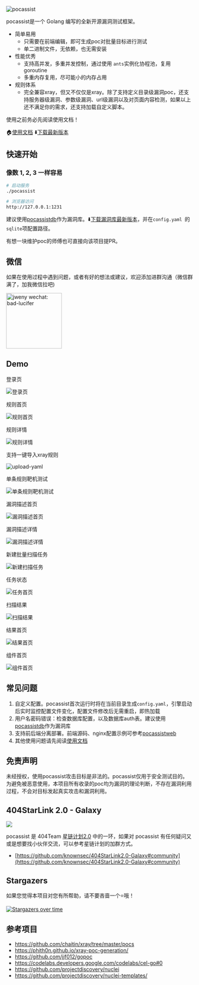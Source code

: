 ![pocassist](https://socialify.git.ci/jweny/pocassist/image?description=1&descriptionEditable=%E5%85%A8%E6%96%B0%E7%9A%84%E5%BC%80%E6%BA%90%E6%BC%8F%E6%B4%9E%E6%B5%8B%E8%AF%95%E6%A1%86%E6%9E%B6%EF%BC%8C%E5%AE%9E%E7%8E%B0poc%E5%9C%A8%E7%BA%BF%E7%BC%96%E8%BE%91%E3%80%81%E8%BF%90%E8%A1%8C%E3%80%81%E6%89%B9%E9%87%8F%E6%B5%8B%E8%AF%95&font=Inter&forks=1&issues=1&language=1&logo=https%3A%2F%2Favatars1.githubusercontent.com%2Fu%2F26767398&owner=1&pattern=Floating%20Cogs&pulls=1&stargazers=1&theme=Dark)

pocassist是一个 Golang 编写的全新开源漏洞测试框架。

- 简单易用
  - 只需要在前端编辑，即可生成poc对批量目标进行测试
  - 单二进制文件，无依赖，也无需安装
- 性能优秀
  - 支持高并发，多重并发控制，通过使用 `ants`实例化协程池，复用 goroutine
  - 多重内存复用，尽可能小的内存占用
- 规则体系
  - 完全兼容xray，但又不仅仅是xray。除了支持定义目录级漏洞poc，还支持服务器级漏洞、参数级漏洞、url级漏洞以及对页面内容检测，如果以上还不满足你的需求，还支持加载自定义脚本。

使用之前务必先阅读使用文档！

🏠[使用文档](https://pocassist.jweny.top/)	⬇️[下载最新版本](https://github.com/jweny/pocassist/releases)

## 快速开始

### 像数 1, 2, 3 一样容易

```bash
# 启动服务
./pocassist

# 浏览器访问 
http://127.0.0.1:1231
```

建议使用[pocassistdb](https://github.com/jweny/pocassistdb)作为漏洞库。⬇️[下载漏洞库最新版本](https://github.com/jweny/pocassistdb/releases/)，并在`config.yaml `的`sqlite`项配置路径。

有想一块维护poc的师傅也可直接向该项目提PR。

## 微信

如果在使用过程中遇到问题，或者有好的想法或建议，欢迎添加进群沟通（微信群满了，加我微信拉吧)

<p align="left">
   <img alt="jweny wechat: bad-lucifer" src="docs/pic/wechat.jpeg" width="150"/>
</p>

## Demo

登录页

![登录页](docs/pic/登录页.jpg)

规则首页

![规则首页](docs/pic/规则首页.jpg)

规则详情

![规则详情](docs/pic/规则详情.jpg)

支持一键导入xray规则

![upload-yaml](docs/pic/yaml.gif)

单条规则靶机测试

![单条规则靶机测试](docs/pic/单条规则靶机测试.png)

漏洞描述首页

![漏洞描述首页](docs/pic/漏洞描述首页.jpg)

漏洞描述详情

![漏洞描述详情](docs/pic/漏洞描述详情.png)

新建批量扫描任务

![新建扫描任务](docs/pic/新建扫描任务.png)

任务状态

![任务首页](docs/pic/任务首页.png)

扫描结果

![扫描结果](docs/pic/扫描结果.jpg)

结果首页

![结果首页](docs/pic/结果首页.jpg)

组件首页

![组件首页](docs/pic/组件首页.jpg)

## 常见问题

1. 自定义配置。pocassist首次运行时将在当前目录生成`config.yaml`，引擎启动后实时监控配置文件变化，配置文件修改后无需重启，即热加载
2. 用户名密码错误：检查数据库配置，以及数据库auth表。建议使用[pocassistdb](https://github.com/jweny/pocassistdb)作为漏洞库
5. 支持前后端分离部署。前端源码、nginx配置示例可参考[pocassistweb](https://github.com/jweny/pocassistweb)
4. 其他使用问题请先阅读[使用文档](https://pocassist.jweny.top/)


## 免责声明

未经授权，使用pocassist攻击目标是非法的。pocassist仅用于安全测试目的。为避免被恶意使用，本项目所有收录的poc均为漏洞的理论判断，不存在漏洞利用过程，不会对目标发起真实攻击和漏洞利用。

## 404StarLink 2.0 - Galaxy

![](https://github.com/knownsec/404StarLink-Project/raw/master/logo.png)

pocassist 是 404Team [星链计划2.0](https://github.com/knownsec/404StarLink2.0-Galaxy) 中的一环，如果对 pocassist 有任何疑问又或是想要找小伙伴交流，可以参考星链计划的加群方式。

- [https://github.com/knownsec/404StarLink2.0-Galaxy#community](https://github.com/knownsec/404StarLink2.0-Galaxy#community)

## Stargazers

如果您觉得本项目对您有所帮助，请不要吝啬一个⭐哦！

[![Stargazers over time](https://starchart.cc/jweny/pocassist.svg)](https://starchart.cc/jweny/pocassist)

## 参考项目

- https://github.com/chaitin/xray/tree/master/pocs
- https://phith0n.github.io/xray-poc-generation/
- https://github.com/jjf012/gopoc
- https://codelabs.developers.google.com/codelabs/cel-go#0
- https://github.com/projectdiscovery/nuclei
- https://github.com/projectdiscovery/nuclei-templates/

